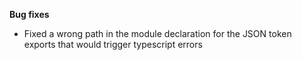 **Bug fixes**

- Fixed a wrong path in the module declaration for the JSON token exports that would trigger typescript errors

